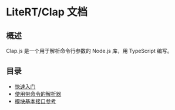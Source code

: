 # LiteRT/Clap 文档

## 概述

Clap.js 是一个用于解析命令行参数的 Node.js 库，用 TypeScript 编写。

## 目录

- [快速入门](./01-get-start.md)
- [使用带命令的解析器](./02-use-command-parser.md)
- [模块基本接口参考](./A.module-api.md)
